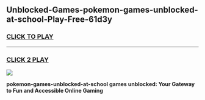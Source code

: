 
## Unblocked-Games-pokemon-games-unblocked-at-school-Play-Free-61d3y
<h3>
<a href="https://premium76.site?title=pokemon-games-unblocked-at-school&ref=17A">CLICK TO PLAY</a></h3>
<hr>

<h3>
<a href="https://premium76.site?title=pokemon-games-unblocked-at-school&ref=17A">CLICK 2 PLAY</a>
  
</h3>

<a href="https://premium76.site?title=pokemon-games-unblocked-at-school&ref=17A"><img src="https://clearcache.store/games.png"></a>


**pokemon-games-unblocked-at-school games unblocked: Your Gateway to Fun and Accessible Online Gaming**
